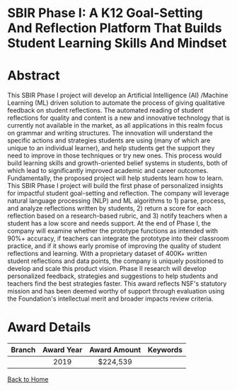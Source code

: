 
SBIR Phase I: A K12 Goal-Setting And Reflection Platform That Builds Student Learning Skills And Mindset
========================================================================================================

# Abstract


This SBIR Phase I project will develop an Artificial Intelligence (AI) /Machine Learning (ML) driven solution to automate the process of giving qualitative feedback on student reflections. The automated reading of student reflections for quality and content is a new and innovative technology that is currently not available in the market, as all applications in this realm focus on grammar and writing structures. The innovation will understand the specific actions and strategies students are using (many of which are unique to an individual learner), and help students get the support they need to improve in those techniques or try new ones. This process would build learning skills and growth-oriented belief systems in students, both of which lead to significantly improved academic and career outcomes. Fundamentally, the proposed project will help students learn how to learn. This SBIR Phase I project will build the first phase of personalized insights for impactful student goal-setting and reflection. The company will leverage natural language processing (NLP) and ML algorithms to 1) parse, process, and analyze reflections written by students, 2) return a score for each reflection based on a research-based rubric, and 3) notify teachers when a student has a low score and needs support. At the end of Phase I, the company will examine whether the prototype functions as intended with 90%+ accuracy, if teachers can integrate the prototype into their classroom practice, and if it shows early promise of improving the quality of student reflections and learning. With a proprietary dataset of 400K+ written student reflections and data points, the company is uniquely positioned to develop and scale this product vision. Phase II research will develop personalized feedback, strategies and suggestions to help students and teachers find the best strategies faster. This award reflects NSF's statutory mission and has been deemed worthy of support through evaluation using the Foundation's intellectual merit and broader impacts review criteria.  

# Award Details

|Branch|Award Year|Award Amount|Keywords|
| :---: | :---: | :---: | :---: |
||2019|$224,539||
  
  


[Back to Home](https://github.com/chrischow/dod_sbir_awards#453)